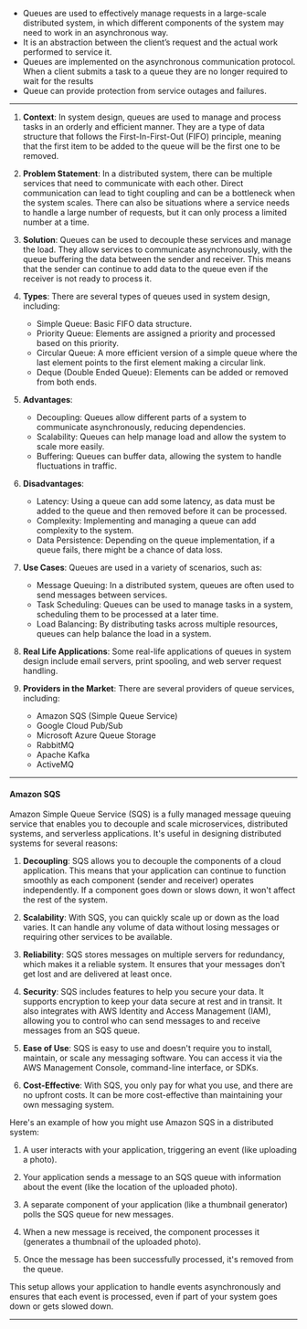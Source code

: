 
- Queues are used to effectively manage requests in a large-scale distributed system, in which different components of the system may need to work in an asynchronous way.
- It is an abstraction between the client’s request and the actual work performed to service it.
- Queues are implemented on the asynchronous communication protocol. When a client submits a task to a queue they are no longer required to wait for the results
- Queue can provide protection from service outages and failures.

---

1. **Context**: In system design, queues are used to manage and process tasks in an orderly and efficient manner. They are a type of data structure that follows the First-In-First-Out (FIFO) principle, meaning that the first item to be added to the queue will be the first one to be removed.

2. **Problem Statement**: In a distributed system, there can be multiple services that need to communicate with each other. Direct communication can lead to tight coupling and can be a bottleneck when the system scales. There can also be situations where a service needs to handle a large number of requests, but it can only process a limited number at a time.

3. **Solution**: Queues can be used to decouple these services and manage the load. They allow services to communicate asynchronously, with the queue buffering the data between the sender and receiver. This means that the sender can continue to add data to the queue even if the receiver is not ready to process it.

4. **Types**: There are several types of queues used in system design, including:
   - Simple Queue: Basic FIFO data structure.
   - Priority Queue: Elements are assigned a priority and processed based on this priority.
   - Circular Queue: A more efficient version of a simple queue where the last element points to the first element making a circular link.
   - Deque (Double Ended Queue): Elements can be added or removed from both ends.

5. **Advantages**:
   - Decoupling: Queues allow different parts of a system to communicate asynchronously, reducing dependencies.
   - Scalability: Queues can help manage load and allow the system to scale more easily.
   - Buffering: Queues can buffer data, allowing the system to handle fluctuations in traffic.

6. **Disadvantages**:
   - Latency: Using a queue can add some latency, as data must be added to the queue and then removed before it can be processed.
   - Complexity: Implementing and managing a queue can add complexity to the system.
   - Data Persistence: Depending on the queue implementation, if a queue fails, there might be a chance of data loss.

7. **Use Cases**: Queues are used in a variety of scenarios, such as:
   - Message Queuing: In a distributed system, queues are often used to send messages between services.
   - Task Scheduling: Queues can be used to manage tasks in a system, scheduling them to be processed at a later time.
   - Load Balancing: By distributing tasks across multiple resources, queues can help balance the load in a system.

8. **Real Life Applications**: Some real-life applications of queues in system design include email servers, print spooling, and web server request handling.

9. **Providers in the Market**: There are several providers of queue services, including:
   - Amazon SQS (Simple Queue Service)
   - Google Cloud Pub/Sub
   - Microsoft Azure Queue Storage
   - RabbitMQ
   - Apache Kafka
   - ActiveMQ

---
#### Amazon SQS 

Amazon Simple Queue Service (SQS) is a fully managed message queuing service that enables you to decouple and scale microservices, distributed systems, and serverless applications. It's useful in designing distributed systems for several reasons:

1. **Decoupling**: SQS allows you to decouple the components of a cloud application. This means that your application can continue to function smoothly as each component (sender and receiver) operates independently. If a component goes down or slows down, it won't affect the rest of the system.

2. **Scalability**: With SQS, you can quickly scale up or down as the load varies. It can handle any volume of data without losing messages or requiring other services to be available.

3. **Reliability**: SQS stores messages on multiple servers for redundancy, which makes it a reliable system. It ensures that your messages don't get lost and are delivered at least once.

4. **Security**: SQS includes features to help you secure your data. It supports encryption to keep your data secure at rest and in transit. It also integrates with AWS Identity and Access Management (IAM), allowing you to control who can send messages to and receive messages from an SQS queue.

5. **Ease of Use**: SQS is easy to use and doesn't require you to install, maintain, or scale any messaging software. You can access it via the AWS Management Console, command-line interface, or SDKs.

6. **Cost-Effective**: With SQS, you only pay for what you use, and there are no upfront costs. It can be more cost-effective than maintaining your own messaging system.

Here's an example of how you might use Amazon SQS in a distributed system:

1. A user interacts with your application, triggering an event (like uploading a photo).

2. Your application sends a message to an SQS queue with information about the event (like the location of the uploaded photo).

3. A separate component of your application (like a thumbnail generator) polls the SQS queue for new messages.

4. When a new message is received, the component processes it (generates a thumbnail of the uploaded photo).

5. Once the message has been successfully processed, it's removed from the queue.

This setup allows your application to handle events asynchronously and ensures that each event is processed, even if part of your system goes down or gets slowed down.


---
